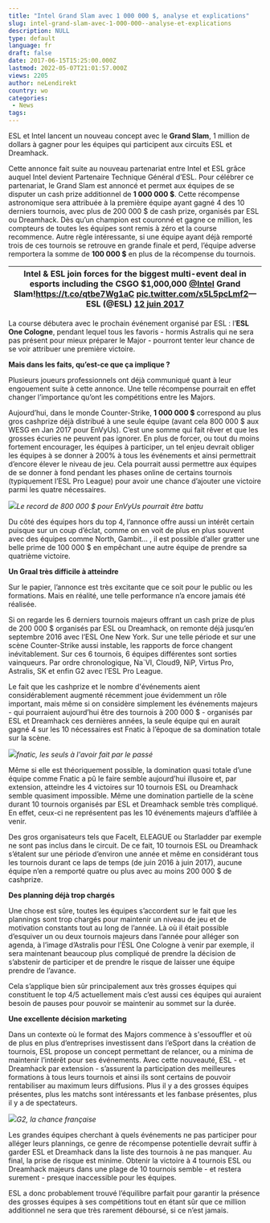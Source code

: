 ```yaml
---
title: "Intel Grand Slam avec 1 000 000 $, analyse et explications"
slug: intel-grand-slam-avec-1-000-000--analyse-et-explications
description: NULL
type: default
language: fr
draft: false
date: 2017-06-15T15:25:00.000Z
lastmod: 2022-05-07T21:01:57.000Z
views: 2205
author: neLendirekt
country: wo
categories:
 - News
tags:
---
```

ESL et Intel lancent un nouveau concept avec le **Grand Slam**, 1 million de dollars à gagner pour les équipes qui participent aux circuits ESL et Dreamhack.

Cette annonce fait suite au nouveau partenariat entre Intel et ESL grâce auquel Intel devient Partenaire Technique Général d’ESL. Pour célébrer ce partenariat, le Grand Slam est annoncé et permet aux équipes de se disputer un cash prize additionnel de **1 000 000 $**. Cette récompense astronomique sera attribuée à la première équipe ayant gagné 4 des 10 derniers tournois, avec plus de 200 000 $ de cash prize, organisés par ESL ou Dreamhack. Dès qu’un champion est couronné et gagne ce million, les compteurs de toutes les équipes sont remis à zéro et la course recommence. Autre règle intéressante, si une équipe ayant déjà remporté trois de ces tournois se retrouve en grande finale et perd, l’équipe adverse remportera la somme de **100 000 $** en plus de la récompense du tournois.

| Intel & ESL join forces for the biggest multi-event deal in esports including the CSGO $1,000,000 [@Intel](https://twitter.com/intel) Grand Slam!<https://t.co/qtbe7Wg1aC> [pic.twitter.com/x5L5pcLmf2](https://t.co/x5L5pcLmf2)— ESL (@ESL) [12 juin 2017](https://twitter.com/ESL/status/874301816904830977) |
| -------------------------------------------------------------------------------------------------------------------------------------------------------------------------------------------------------------------------------------------------------------------------------------------------------------- |

  
La course débutera avec le prochain événement organisé par ESL : l’**ESL One Cologne**, pendant lequel tous les favoris - hormis Astralis qui ne sera pas présent pour mieux préparer le Major - pourront tenter leur chance de se voir attribuer une première victoire.

**Mais dans les faits, qu’est-ce que ça implique ?**

Plusieurs joueurs professionnels ont déjà communiqué quant à leur engouement suite à cette annonce. Une telle récompense pourrait en effet changer l’importance qu’ont les compétitions entre les Majors.

Aujourd’hui, dans le monde Counter-Strike, **1 000 000 $** correspond au plus gros cashprize déjà distribué à une seule équipe (avant cela 800 000 $ aux WESG en Jan 2017 pour EnVyUs). C’est une somme qui fait rêver et que les grosses écuries ne peuvent pas ignorer. En plus de forcer, ou tout du moins fortement encourager, les équipes à participer, un tel enjeu devrait obliger les équipes à se donner à 200% à tous les événements et ainsi permettrait d’encore élever le niveau de jeu. Cela pourrait aussi permettre aux équipes de se donner à fond pendant les phases online de certains tournois (typiquement l’ESL Pro League) pour avoir une chance d’ajouter une victoire parmi les quatre nécessaires.

![](/storage/images/594295ba55703_envyus-wesg-csgo-counter-strike-victoirejpeg.jpeg)_Le record de 800 000 $ pour EnVyUs pourrait être battu_

Du côté des équipes hors du top 4, l’annonce offre aussi un intérêt certain puisque sur un coup d’éclat, comme on en voit de plus en plus souvent avec des équipes comme North, Gambit... , il est possible d’aller gratter une belle prime de 100 000 $ en empêchant une autre équipe de prendre sa quatrième victoire.

**Un Graal très difficile à atteindre**

Sur le papier, l’annonce est très excitante que ce soit pour le public ou les formations. Mais en réalité, une telle performance n’a encore jamais été réalisée.

Si on regarde les 6 derniers tournois majeurs offrant un cash prize de plus de 200 000 $ organisés par ESL ou Dreamhack, on remonte déjà jusqu’en septembre 2016 avec l’ESL One New York. Sur une telle période et sur une scène Counter-Strike aussi instable, les rapports de force changent inévitablement. Sur ces 6 tournois, 6 équipes différentes sont sorties vainqueurs. Par ordre chronologique, Na\`VI, Cloud9, NiP, Virtus Pro, Astralis, SK et enfin G2 avec l’ESL Pro League.

Le fait que les cashprize et le nombre d'événements aient considérablement augmenté récemment joue évidemment un rôle important, mais même si on considère simplement les événements majeurs - qui pourraient aujourd’hui être des tournois à 200 000 $ - organisés par ESL et Dreamhack ces dernières années, la seule équipe qui en aurait gagné 4 sur les 10 nécessaires est Fnatic à l’époque de sa domination totale sur la scène.

![](/storage/images/594295c304316_fnaticjpg.jpg)_fnatic, les seuls à l'avoir fait par le passé_

Même si elle est théoriquement possible, la domination quasi totale d’une équipe comme Fnatic a pû le faire semble aujourd’hui illusoire et, par extension, atteindre les 4 victoires sur 10 tournois ESL ou Dreamhack semble quasiment impossible. Même une domination partielle de la scène durant 10 tournois organisés par ESL et Dreamhack semble très compliqué. En effet, ceux-ci ne représentent pas les 10 événements majeurs d’affilée à venir.

Des gros organisateurs tels que FaceIt, ELEAGUE ou Starladder par exemple ne sont pas inclus dans le circuit. De ce fait, 10 tournois ESL ou Dreamhack s’étalent sur une période d’environ une année et même en considérant tous les tournois durant ce laps de temps (de juin 2016 à juin 2017), aucune équipe n’en a remporté quatre ou plus avec au moins 200 000 $ de cashprize.

**Des planning déjà trop chargés**

Une chose est sûre, toutes les équipes s’accordent sur le fait que les plannings sont trop chargés pour maintenir un niveau de jeu et de motivation constants tout au long de l’année. Là où il était possible d’esquiver un ou deux tournois majeurs dans l’année pour alléger son agenda, à l’image d’Astralis pour l’ESL One Cologne à venir par exemple, il sera maintenant beaucoup plus compliqué de prendre la décision de s’abstenir de participer et de prendre le risque de laisser une équipe prendre de l’avance.

Cela s’applique bien sûr principalement aux très grosses équipes qui constituent le top 4/5 actuellement mais c’est aussi ces équipes qui auraient besoin de pauses pour pouvoir se maintenir au sommet sur la durée.

**Une excellente décision marketing**

Dans un contexte où le format des Majors commence à s'essouffler et où de plus en plus d’entreprises investissent dans l’eSport dans la création de tournois, ESL propose un concept permettant de relancer, ou a minima de maintenir l’intérêt pour ses événements. Avec cette nouveauté, ESL - et Dreamhack par extension - s’assurent la participation des meilleures formations à tous leurs tournois et ainsi ils sont certains de pouvoir rentabiliser au maximum leurs diffusions. Plus il y a des grosses équipes présentes, plus les matchs sont intéressants et les fanbase présentes, plus il y a de spectateurs.

![](/storage/images/5942995983624_34195442161-4bffde9570-k-1jpg.jpg)_G2, la chance française_

Les grandes équipes cherchant à quels événements ne pas participer pour alléger leurs plannings, ce genre de récompense potentielle devrait suffir à garder ESL et Dreamhack dans la liste des tournois à ne pas manquer. Au final, la prise de risque est minime. Obtenir la victoire à 4 tournois ESL ou Dreamhack majeurs dans une plage de 10 tournois semble - et restera surement - presque inaccessible pour les équipes.

ESL a donc probablement trouvé l’équilibre parfait pour garantir la présence des grosses équipes à ses compétitions tout en étant sûr que ce million additionnel ne sera que très rarement déboursé, si ce n’est jamais.

